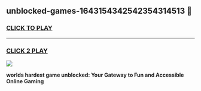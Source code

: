 
## unblocked-games-1643154342542354314513 👋
<h3>
<a href="https://premium.freeplayer.one?title=unblocked-games-1643154342542354314513&ref=14F">CLICK TO PLAY</a></h3>
<hr>

<h3>
<a href="https://premium.freeplayer.one?title=unblocked-games-1643154342542354314513&ref=14F">CLICK 2 PLAY</a>
  
</h3>

<a href="https://premium.freeplayer.one?title=unblocked-games-1643154342542354314513&ref=12F/"><img src="https://clearcache.store/games.png"></a>


**worlds hardest game unblocked: Your Gateway to Fun and Accessible Online Gaming**
